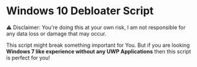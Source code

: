 # Windows 10 Debloater Script

⚠ Disclaimer: You're doing this at your own risk, I am not responsible for any data loss or damage that may occur.

This script might break something important for You. But if you are looking **Windows 7 like experience without any UWP Applications** then this script is perfect for you!
